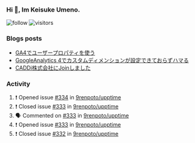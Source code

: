 ### Hi 👋, Im Keisuke Umeno.

<!--
**9renpoto/9renpoto** is a ✨ _special_ ✨ repository because its `README.md` (this file) appears on your GitHub profile.

Here are some ideas to get you started:

- 🔭 I’m currently working on ...
- 🌱 I’m currently learning ...
- 👯 I’m looking to collaborate on ...
- 🤔 I’m looking for help with ...
- 💬 Ask me about ...
- 📫 How to reach me: ...
- 😄 Pronouns: ...
- ⚡ Fun fact: ...
-->

![follow](https://img.shields.io/github/followers/9renpoto?label=Follow&style=social)
![visitors](https://komarev.com/ghpvc/?username=9renpoto&label=Profile%20views&color=0e75b6&style=flat)

### Blogs posts

<!-- BLOG-POST-LIST:START -->
- [GA4でユーザープロパティを使う](https://9renpoto.dev/2021/02/21/google-analytics-4-user-properties/)
- [GoogleAnalytics 4でカスタムディメンションが設定できておらずハマる](https://9renpoto.dev/2021/02/13/google-analytics-4/)
- [CADDi株式会社にJoinしました](https://9renpoto.dev/2020/12/05/join/)
<!-- BLOG-POST-LIST:END -->

### Activity

<!--START_SECTION:activity-->
1. ❗️ Opened issue [#334](https://github.com/9renpoto/upptime/issues/334) in [9renpoto/upptime](https://github.com/9renpoto/upptime)
2. ❗️ Closed issue [#333](https://github.com/9renpoto/upptime/issues/333) in [9renpoto/upptime](https://github.com/9renpoto/upptime)
3. 🗣 Commented on [#333](https://github.com/9renpoto/upptime/issues/333) in [9renpoto/upptime](https://github.com/9renpoto/upptime)
4. ❗️ Opened issue [#333](https://github.com/9renpoto/upptime/issues/333) in [9renpoto/upptime](https://github.com/9renpoto/upptime)
5. ❗️ Closed issue [#332](https://github.com/9renpoto/upptime/issues/332) in [9renpoto/upptime](https://github.com/9renpoto/upptime)
<!--END_SECTION:activity-->

<!--START_SECTION:waka-->
<!--END_SECTION:waka-->
